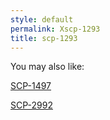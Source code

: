 ```yaml
---
style: default
permalink: Xscp-1293
title: scp-1293
---
```

You may also like:

[SCP-1497](http://scp-wiki.net/scp-1497)

[SCP-2992](http://scp-wiki.net/scp-2992)
